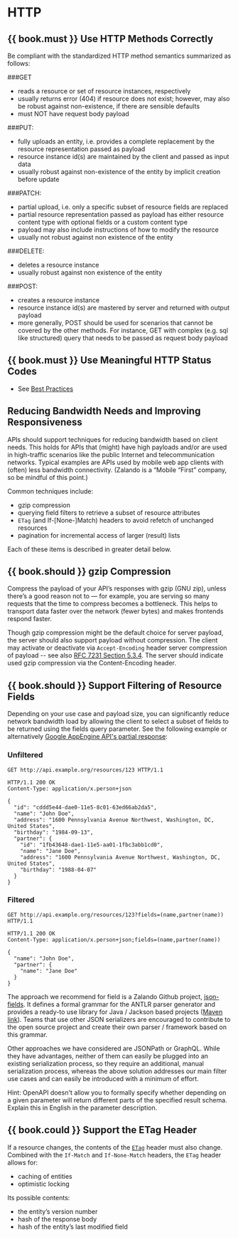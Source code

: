# HTTP

## {{ book.must }} Use HTTP Methods Correctly

Be compliant with the standardized HTTP method semantics summarized as follows:

###GET

- reads a resource or set of resource instances, respectively
- usually returns error (404) if resource does not exist;
  however, may also be robust against non-existence, if there are sensible defaults
- must NOT have request body payload

###PUT:

- fully uploads an entity, i.e. provides a complete replacement by the resource representation
  passed as payload
- resource instance id(s) are maintained by the client and passed as input data
- usually robust against non-existence of the entity by implicit creation before update

###PATCH:

- partial upload, i.e. only a specific subset of resource fields are replaced
- partial resource representation passed as payload has either resource content type with optional
  fields or a custom content type
- payload may also include instructions of how to modify the resource
- usually not robust against non existence of the entity


###DELETE:

- deletes a resource instance
- usually robust against non existence of the entity

###POST:

- creates a resource instance
- resource instance id(s) are mastered by server and returned with output payload
- more generally, POST should be used for scenarios that cannot be covered by the other methods.
  For instance, GET with complex (e.g. sql like structured) query that needs to be passed as
  request body payload



## {{ book.must }} Use Meaningful HTTP Status Codes

* See [Best Practices](https://docs.google.com/document/d/1Dqgkfxm2Jt9mVSraOYWSfKq3cKaZwf_VOgYDRuUf7kI/edit#heading=h.nkp61pevkdh6)

## Reducing Bandwidth Needs and Improving Responsiveness

APIs should support techniques for reducing bandwidth based on client needs. This holds for APIs
that (might) have high payloads and/or are used in high-traffic scenarios like the public Internet
and telecommunication networks. Typical examples are APIs used by mobile web app clients with
(often) less bandwidth connectivity. (Zalando is a “Mobile “First” company, so be mindful of this
point.)

Common techniques include:

* gzip compression
* querying field filters to retrieve a subset of resource attributes
* `ETag` (and If-[None-]Match) headers to avoid refetch of unchanged resources
* pagination for incremental access of larger (result) lists

Each of these items is described in greater detail below.

## {{ book.should }} gzip Compression

Compress the payload of your API’s responses with gzip (GNU zip), unless there’s a good reason not
to — for example,  you are serving so many requests that the time to compress becomes a bottleneck.
This helps to transport data faster over the network (fewer bytes) and makes frontends respond faster.

Though gzip compression might be the default choice for server payload, the server should also
support payload without compression. The client may activate or deactivate via `Accept-Encoding`
header server compression of payload -- see also [RFC 7231 Section
5.3.4](http://tools.ietf.org/html/rfc7231#section-5.3.4). The server should indicate used gzip
compression via the Content-Encoding header.

## {{ book.should }} Support Filtering of Resource Fields

Depending on your use case and payload size, you can significantly reduce network bandwidth load by
allowing the client to select a subset of fields to be returned using the fields query parameter.
See the following example or alternatively [Google AppEngine API's partial response](https://cloud.google.com/appengine/docs/python/taskqueue/rest/performance#partial-response):

### Unfiltered

```http
GET http://api.example.org/resources/123 HTTP/1.1

HTTP/1.1 200 OK
Content-Type: application/x.person+json

{
  "id": "cddd5e44-dae0-11e5-8c01-63ed66ab2da5",
  "name": "John Doe",
  "address": "1600 Pennsylvania Avenue Northwest, Washington, DC, United States",
  "birthday": "1984-09-13",
  "partner": {
    "id": "1fb43648-dae1-11e5-aa01-1fbc3abb1cd0",
    "name": "Jane Doe",
    "address": "1600 Pennsylvania Avenue Northwest, Washington, DC, United States",
    "birthday": "1988-04-07"
  }
}
```

### Filtered

```http
GET http://api.example.org/resources/123?fields=(name,partner(name)) HTTP/1.1

HTTP/1.1 200 OK
Content-Type: application/x.person+json;fields=(name,partner(name))

{
  "name": "John Doe",
  "partner": {
    "name": "Jane Doe"
  }
}
```

The approach we recommend for field is a Zalando Github project,
[json-fields](https://github.com/zalando/json-fields). It defines a formal grammar for the ANTLR
 parser generator and provides a ready-to use library for Java / Jackson based projects
 ([Maven link](http://mvnrepository.com/artifact/org.zalando.guild.api/json-fields-jackson)).
Teams that use other JSON serializers are encouraged to contribute to the open source project and
create their own parser / framework based on this grammar.

Other approaches we have considered are JSONPath or GraphQL. While they have advantages, neither of
them can easily be plugged into an existing serialization process, so they require an additional,
manual serialization process, whereas the above solution addresses our main filter use cases and
can easily be introduced with a minimum of effort.

Hint: OpenAPI doesn't allow you to formally specify whether depending on a given parameter will
return different parts of the specified result schema. Explain this in English in the parameter
description.

## {{ book.could }} Support the ETag Header

If a resource changes, the contents of the [`ETag`](https://en.wikipedia.org/wiki/HTTP_ETag) header
must also change. Combined with the `If-Match` and `If-None-Match` headers, the `ETag` header allows
for:

* caching of entities
* optimistic locking

Its possible contents:

* the entity’s version number
* hash of the response body
* hash of the entity’s last modified field